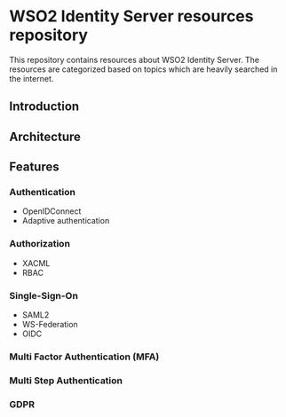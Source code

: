 # WSO2 Identity Server resources repository
This repository contains resources about WSO2 Identity Server. The resources are categorized based on topics which are heavily searched in the internet. 

## Introduction
## Architecture
## Features
### Authentication
 - OpenIDConnect
 - Adaptive authentication
### Authorization
 - XACML
 - RBAC
### Single-Sign-On
- SAML2
- WS-Federation
- OIDC
### Multi Factor Authentication (MFA)
### Multi Step Authentication
### GDPR
